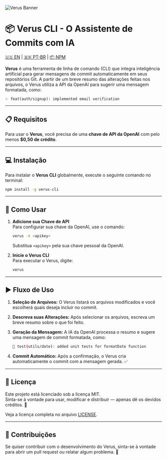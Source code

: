 
![Verus Banner](https://github.com/user-attachments/assets/5173589a-5dd8-4fd4-9536-7e039365acae)

# 📦 Verus CLI - O Assistente de Commits com IA

[🇺🇸 EN](https://github.com/euandresimoes/verus/blob/master/README.md) | [🇧🇷 PT-BR](https://github.com/euandresimoes/verus/blob/master/README.pt-br.md) | [📦 NPM](https://www.npmjs.com/package/verus-cli)

**Verus** é uma ferramenta de linha de comando (CLI) que integra inteligência artificial para gerar mensagens de commit automaticamente em seus repositórios Git. A partir de um breve resumo das alterações feitas nos arquivos, o Verus utiliza a API da OpenAI para sugerir uma mensagem formatada, como:

`✨ feat(auth/signup): implemented email verification`

---

## 📋 Requisitos

Para usar o **Verus**, você precisa de uma **chave de API da OpenAI** com pelo menos **$0,50 de crédito**.

---

## 💻 Instalação

Para instalar o **Verus CLI** globalmente, execute o seguinte comando no terminal:

```bash
npm install -g verus-cli
```

---

## 🚀 Como Usar

1. **Adicione sua Chave de API**  
   Para configurar sua chave da OpenAI, use o comando:

   ```bash
   verus -k <apikey>
   ```

   Substitua `<apikey>` pela sua chave pessoal da OpenAI.

2. **Inicie o Verus CLI**  
   Para executar o Verus, digite:

   ```bash
   verus
   ```

---

## ▶️ Fluxo de Uso

1. **Seleção de Arquivos:** O Verus listará os arquivos modificados e você escolherá quais deseja incluir no commit.  
2. **Descreva suas Alterações:** Após selecionar os arquivos, escreva um breve resumo sobre o que foi feito.  
3. **Geração da Mensagem:** A IA da OpenAI processa o resumo e sugere uma mensagem de commit formatada, como:

   ```bash
   🧪 test(utils/date): added unit tests for formatDate function
   ```

4. **Commit Automático:** Após a confirmação, o Verus cria automaticamente o commit com a mensagem gerada. ✅

---

## 📝 Licença

Este projeto está licenciado sob a licença MIT.  
Sinta-se à vontade para usar, modificar e distribuir — apenas dê os devidos créditos. 🤝

Veja a licença completa no arquivo [LICENSE](./LICENSE).

---

## 🤝 Contribuições

Se quiser contribuir com o desenvolvimento do Verus, sinta-se à vontade para abrir um pull request ou relatar algum problema. 🚀
